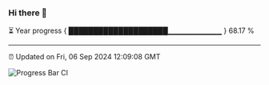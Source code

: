 ### Hi there 👋

⏳ Year progress { ████████████████████▁▁▁▁▁▁▁▁▁▁ } 68.17 %

---

⏰ Updated on Fri, 06 Sep 2024 12:09:08 GMT

![Progress Bar CI](https://github.com/EinsPommes/EinsPommes/blob/main/.github/workflows/main.yml)
